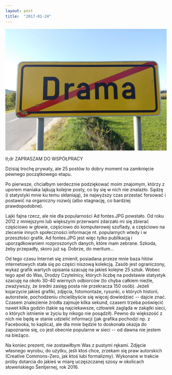 ```yaml
---
layout: post
title:  "2017-01-24"
---
```


![](/assets/2017-01-24.jpg)

tl;dr ZAPRASZAM DO WSPÓŁPRACY

Dzisiaj trochę prywaty, ale 25 postów to dobry moment na zamknięcie pewnego początkowego etapu.

Po pierwsze, chciałbym serdecznie podziękować moim znajomym, którzy z uporem maniaka lajkują kolejne posty, co by się w nich nie znalazło. Sądzę (i statystyki mnie ku temu skłaniają), że najwyższy czas przestać forsować i postawić na organiczny rozwój (albo stagnację, co bardziej prawdopodobne).

Lajki fajna rzecz, ale nie dla popularności Ad fontes.JPG powstało. Od roku 2012 z mniejszymi lub większymi przerwami zdarzało mi się zbierać częściowo w głowie, częściowo do komputerowej szuflady, a częściowo na zlecenie innych społeczności informacje nt. popularnych wtedy i w przeszłości grafik. Ad fontes.JPG jest więc tylko publikacją i uporządkowaniem rozproszonych danych, które mam zebrane. Szkoda, żeby przepadły, skoro już są. Dobrze, do meritum...

Od tego czasu Internet się zmienił, posiadana przeze mnie baza hitów internetowych stała się po części niszową kolekcją. Zasób jest ograniczony, wykaz grafik wartych opisania szacuję na jakieś kolejne 25 sztuk. Wobec tego apel do Was, Drodzy Czytelnicy, których liczbę na podstawie statystyk szacuję na około 30-40 wiernych odbiorców (to chyba całkiem nieźle, zważywszy, że średni zasięg posta nie przekracza 150 osób). Jeżeli kojarzycie jakieś grafiki, zdjęcia, fotomontaże, rysunki, o których historii, autorstwie, pochodzeniu chcielibyście się więcej dowiedzieć -- dajcie znać. Czasem znalezienie źródła zajmuje kilka sekund, czasem trzeba poświęcić nawet kilka godzin (takie są najciekawsze, człowiek zagląda w zakątki sieci, o których istnienie w życiu by nikogo nie posądził). Pewno do większość z nich nie będę w stanie udzielić informacji (jak grafika pochodzi np. z Facebooka, to kaplica), ale dla mnie będzie to doskonała okazja do zapoznanie się, co jest obecnie popularne w sieci -- od dawna nie jestem na bieżąco.

Na koniec prezent, nie zostawiłbym Was z pustymi rękami. Zdjęcie własnego wyrobu, do użytku, jeśli ktoś chce, zrzekam się praw autorskich (Creative Commons-Zero, jak ktoś lubi formalizmy). Wykonane w trakcie próby dotarcia do jakieś w miarę uczęszczanej szosy w okolicach słoweńskiego Šentjernej, rok 2016.
